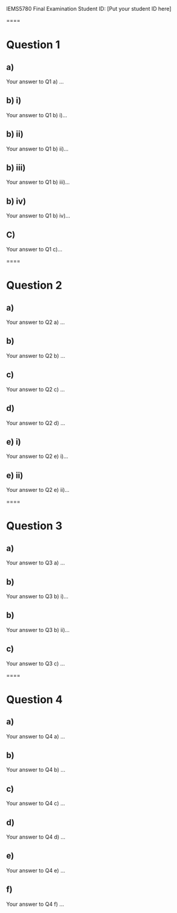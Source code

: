 IEMS5780
Final Examination
Student ID: [Put your student ID here]

====

# Question 1

## a)
Your answer to Q1 a) ...

## b) i)
Your answer to Q1 b) i)...

## b) ii)
Your answer to Q1 b) ii)...

## b) iii)
Your answer to Q1 b) iii)...

## b) iv)
Your answer to Q1 b) iv)...

## C)
Your answer to Q1 c)...

====

# Question 2

## a)
Your answer to Q2 a) ...

## b)
Your answer to Q2 b) ...

## c)
Your answer to Q2 c) ...

## d)
Your answer to Q2 d) ...

## e) i)
Your answer to Q2 e) i)...

## e) ii)
Your answer to Q2 e) ii)...

====

# Question 3

## a)
Your answer to Q3 a) ...

## b)
Your answer to Q3 b) i)...

## b)
Your answer to Q3 b) ii)...

## c)
Your answer to Q3 c) ...

====

# Question 4

## a)
Your answer to Q4 a) ...

## b)
Your answer to Q4 b) ...

## c)
Your answer to Q4 c) ...

## d)
Your answer to Q4 d) ...

## e)
Your answer to Q4 e) ...

## f)
Your answer to Q4 f) ...

